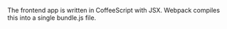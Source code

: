 The frontend app is written in CoffeeScript with JSX. Webpack compiles
this into a single bundle.js file.
